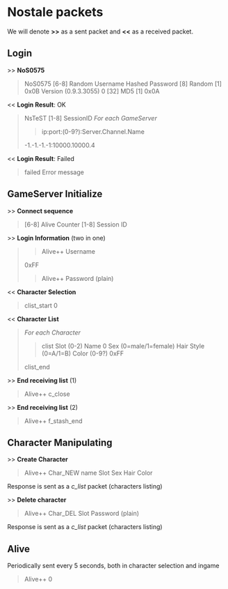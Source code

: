 


Nostale packets
============

We will denote **\>\>** as a sent packet and **<<** as a received packet.

Login
-------
\>\> **NoS0575**
> NoS0575
> [6-8] Random
> Username
> Hashed Password
> [8] Random
> [1] 0x0B
> Version (0.9.3.3055) 0
> [32] MD5
> [1] 0x0A

<< **Login Result**: OK
> NsTeST
> [1-8] SessionID
> *For each GameServer*
> > ip:port:(0-9?):Server.Channel.Name
> 
> -1.-1.-1.-1:10000.10000.4

<< **Login Result**: Failed
> failed
> Error message

GameServer Initialize
------------------------

\>\> **Connect sequence**
> [6-8] Alive Counter
> [1-8] Session ID

\>\> **Login Information** (two in one)
> > Alive++
> > Username
> 
> 0xFF
> > Alive++
> > Password (plain)

<< **Character Selection**
> clist_start
> 0

<< **Character List**
> *For each Character*
> > clist
> > Slot (0-2)
> > Name
> > 0
> > Sex (0=male/1=female)
> > Hair Style (0=A/1=B)
> > Color (0-9?)
> > 0xFF
>
> clist_end

\>\> **End receiving list** (1)
> Alive++
> c_close

\>\> **End receiving list** (2)
> Alive++
> f_stash_end


Character Manipulating
---------------------------

\>\> **Create Character**
> Alive++
> Char_NEW
> name
> Slot
> Sex
> Hair
> Color

Response is sent as a *c_list* packet (characters listing)

\>\> **Delete character**
> Alive++
> Char_DEL
> Slot
> Password (plain)

Response is sent as a *c_list* packet (characters listing)


Alive
------
Periodically sent every 5 seconds, both in character selection and ingame
> Alive++
> 0

